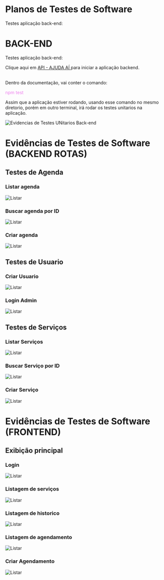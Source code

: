 # Planos de Testes de Software

Testes aplicação back-end:

# BACK-END  
Testes aplicação back-end:  

Clique aqui em <a href="../src/web-api/README.md"> API - AJUDA AÍ </a> para iniciar a aplicação backend.<br/><br/>

Dentro da documentação, vai conter o comando: <p style="color:violet">npm test</p> Assim que a aplicação estiver rodando, usando esse comando no mesmo diretorio, porém em outro terminal, irá rodar os testes unitarios na aplicação.

![Evidencias de Testes UNitarios Back-end](./img/testes-unitarios.png)  
 
# Evidências de Testes de Software (BACKEND ROTAS)

## Testes de Agenda 

###  Listar agenda

![Listar](img/registros-backend/listagem-de-agenda.png)

###  Buscar agenda por ID

![Listar](img/registros-backend/buscar-agenda-por-id.png)

###  Criar agenda

![Listar](img/registros-backend/criar-agenda.png)

## Testes de Usuario

###  Criar Usuario

![Listar](img/registros-backend/criar-usuario.png)

###  Login Admin

![Listar](img/registros-backend/login-admin.png)

## Testes de Serviços 

###  Listar Serviços

![Listar](img/registros-backend/listagem-de-servicos.png)

###  Buscar Serviço por ID

![Listar](img/registros-backend/busca-de-servico-por-id.png)

###  Criar Serviço

![Listar](img/registros-backend/criar-servico.png)

# Evidências de Testes de Software (FRONTEND)

## Exibição principal

###  Login

![Listar](img/registros-frontend/login.png)

###  Listagem de serviços

![Listar](img/registros-frontend/listagem-de-servico.png)

###  Listagem de historico

![Listar](img/registros-frontend/listagem-de-historico.png)

###  Listagem de agendamento

![Listar](img/registros-frontend/listagem-de-agendamentos.png)

###  Criar Agendamento

![Listar](img/registros-frontend/criar-agendamento.png)